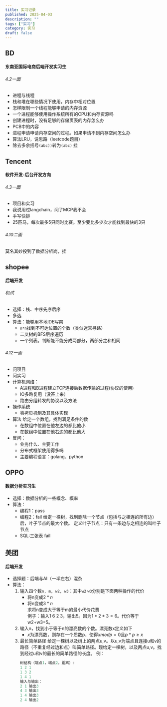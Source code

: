 ```yaml
---
title: 实习记录
published: 2025-04-03
description: ""
tags: ["实习"]
category: 实习
draft: false
---
```


## BD
#### 东南亚国际电商后端开发实习生
###### 4.2一面 
- 进程与线程
- 栈和堆在哪些情况下使用，内存中相对位置
- 怎样限制一个线程能够申请的内存资源
- 一个进程能够使用操作系统所有的CPU和内存资源吗
- 创建进程时，没有足够的存储页表的内存怎么办
- PCB中的内容
- 进程申请申请内存空间的过程。如果申请不到内存空间怎么办
- 算法LRU，说思路（leetcode题目）
- 除去多余括号`(abc))`转为`(abc)`
挂

## Tencent
####  软件开发-后台开发方向
###### 4.3一面
- 项目和实习
- 我说用过langchain，问了MCP我不会
- 手写快排
- 25匹马，每次最多5只同时比赛。至少要比多少次才能找到最快的3只
###### 4.10二面
莫名其妙投到了数据分析岗，挂

## shopee
#### 后端开发
###### 机试
- 选择：栈、中序先序后序
- 多选
- 算法：能够用本地IDE写爽
  + `n*n`找到不可达位置的个数（类似迷宫寻路）
  + 二叉树的BFS层序遍历
  + 一个列表。判断能不能分成两部分，两部分之和相同
###### 4.12一面
- 问项目
- 问实习
- 计算机网络：
  + A进程和B进程建立TCP连接后数据传输的过程(协议的使用)
  + IO多路复用（没答上来）
  + 路由分组转发的协议以及方法  
- 操作系统
  + 零拷贝机制及其具体实现
- 算法
  给定一个数组，找到满足条件的数
  + 在数组中位置在他左边的都比他小
  + 在数组中位置在他右边的都比他大
- 反问：
  + 业务什么、主要工作
  + 分布式框架使用得多吗
  + 主要编程语言：golang、python


## OPPO
#### 数据分析实习生
- 选择：数据分析的一些概念、概率
- 算法：
  + 编程1：pass
  + 编程2：fail
    给定一棵树，找到删除一个节点（包括与之相连的所有边）后，叶子节点的最大个数。
    定义叶子节点：只有一条边与之相连的叫叶子节点
  + SQL:三张表 fail

## 美团
#### 后端开发
- 选择题：后端与AI（一半左右）混杂
- 算法：
  1. 输入四个数`n, m, w2, w3`：其中`w2` `w3`分别是下面两种操作的代价
       + 将n变成$2*n$
       + 将n变成$3*n$ 
    <br>求将n变成大于等于m的最小代价花费<br>
    例子：输入1 6 2 3，输出5。因为$1*2*3 = 6$。代价等于w2+w3=5。
  2. 输入n，找到小于等于n的漂亮数的个数。漂亮数x定义如下
       + $x$为漂亮数，则存在一个质数p，使得$xmodp=0$且$p*p≥x$ 
  3. 最长简单路径
     给定一棵树以及树上的两点u,v。以u,v为端点且连接u和v的路径（不重复经过边和点）叫简单路径。现给定一棵树，以及两点u,v。找到经过u和v的最长的简单路径的长度。
     例：
     ```python
     树结构（端点1，端点2，距离）:
     1 2 1 
     1 3 2
     1 4 1
     输入与输出：
     2 1 输出3
     4 3 输出3
     1 4 输出3
     2 4 输出2
     ```